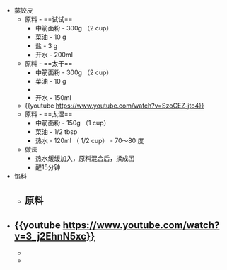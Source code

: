 - 蒸饺皮
	- 原料 - ==试试==
		- 中筋面粉 - 300g （2 cup）
		- 菜油 - 10 g
		- 盐 - 3 g
		- 开水 - 200ml
	- 原料 - ==太干==
		- 中筋面粉 - 300g （2 cup）
		- 菜油 - 10 g
		-
		- 开水 - 150ml
	- {{youtube https://www.youtube.com/watch?v=SzoCEZ-jto4}}
	- 原料 - ==太湿==
		- 中筋面粉 - 150g （1 cup）
		- 菜油 - 1/2 tbsp
		- 热水 - 120ml （ 1/2 cup） - 70～80 度
	- 做法
		- 热水缓缓加入，原料混合后，揉成团
		- 醒15分钟
- 馅料
	- 原料
		-
- {{youtube https://www.youtube.com/watch?v=3_j2EhnN5xc}}
	-
	-
	-